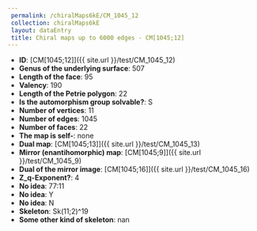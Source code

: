```yaml
--- 
 permalink: /chiralMaps6kE/CM_1045_12 
 collection: chiralMaps6kE
 layout: dataEntry
 title: Chiral maps up to 6000 edges - CM[1045;12]
---
```


- **ID**: [CM[1045;12]]({{ site.url }}/test/CM_1045_12)
- **Genus of the underlying surface**: 507
- **Length of the face**: 95
- **Valency**: 190
- **Length of the Petrie polygon**: 22
- **Is the automorphism group solvable?**: S
- **Number of vertices**: 11
- **Number of edges**: 1045
- **Number of faces**: 22
- **The map is self-**: none
- **Dual map**: [CM[1045;13]]({{ site.url }}/test/CM_1045_13)
- **Mirror (enantihomorphic) map**: [CM[1045;9]]({{ site.url }}/test/CM_1045_9)
- **Dual of the mirror image**: [CM[1045;16]]({{ site.url }}/test/CM_1045_16)
- **Z_q-Exponent?**: 4
- **No idea**:  77:11
- **No idea**: Y
- **No idea**: N
- **Skeleton**: Sk(11;2)^19
- **Some other kind of skeleton**: nan
